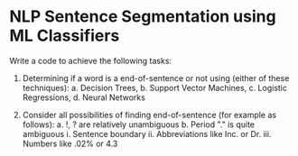 # NLP Sentence Segmentation using ML Classifiers

Write a code to achieve the following tasks:

1. Determining if a word is a end-of-sentence or not using (either of these techniques):
a. Decision Trees,
b. Support Vector Machines,
c. Logistic Regressions,
d. Neural Networks

2. Consider all possibilities of finding end-of-sentence (for example as follows):
a. !, ? are relatively unambiguous
b. Period "." is quite ambiguous
        i. Sentence boundary
        ii. Abbreviations like Inc. or Dr.
        iii. Numbers like .02% or 4.3
